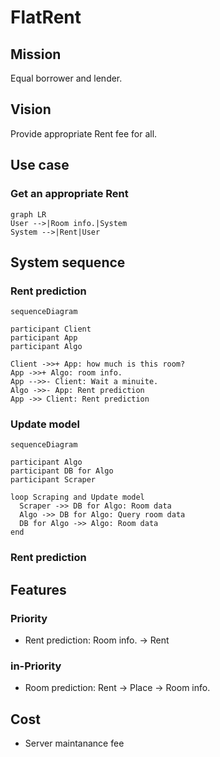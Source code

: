 # FlatRent

## Mission

Equal borrower and lender.

## Vision

Provide appropriate Rent fee for all.

## Use case
### Get an appropriate Rent
```mermaid
graph LR
User -->|Room info.|System
System -->|Rent|User
```

## System sequence

### Rent prediction
```mermaid
sequenceDiagram

participant Client
participant App
participant Algo

Client ->>+ App: how much is this room?
App ->>+ Algo: room info.
App -->>- Client: Wait a minuite.
Algo ->>- App: Rent prediction
App ->> Client: Rent prediction
```
### Update model


```mermaid
sequenceDiagram

participant Algo
participant DB for Algo
participant Scraper

loop Scraping and Update model
  Scraper ->> DB for Algo: Room data
  Algo ->> DB for Algo: Query room data
  DB for Algo ->> Algo: Room data
end
```


### Rent prediction

## Features

### Priority

- Rent prediction: Room info. -> Rent

### in-Priority

- Room prediction: Rent -> Place -> Room info.

## Cost
- Server maintanance fee

